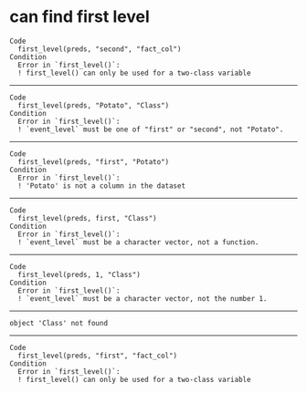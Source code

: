 # can find first level

    Code
      first_level(preds, "second", "fact_col")
    Condition
      Error in `first_level()`:
      ! first_level() can only be used for a two-class variable

---

    Code
      first_level(preds, "Potato", "Class")
    Condition
      Error in `first_level()`:
      ! `event_level` must be one of "first" or "second", not "Potato".

---

    Code
      first_level(preds, "first", "Potato")
    Condition
      Error in `first_level()`:
      ! 'Potato' is not a column in the dataset

---

    Code
      first_level(preds, first, "Class")
    Condition
      Error in `first_level()`:
      ! `event_level` must be a character vector, not a function.

---

    Code
      first_level(preds, 1, "Class")
    Condition
      Error in `first_level()`:
      ! `event_level` must be a character vector, not the number 1.

---

    object 'Class' not found

---

    Code
      first_level(preds, "first", "fact_col")
    Condition
      Error in `first_level()`:
      ! first_level() can only be used for a two-class variable

